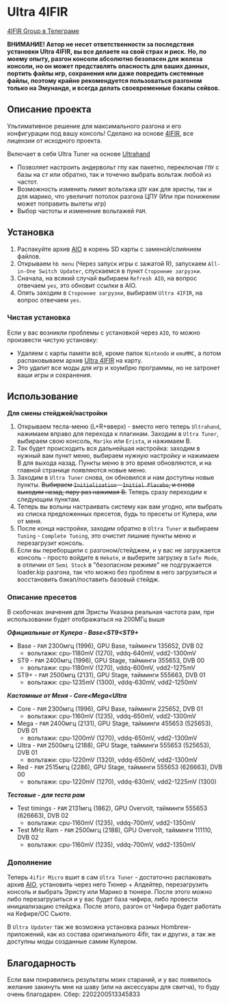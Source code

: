 # Ultra 4IFIR

[4IFIR Group в Телеграме](https://t.me/For4ifir)

**ВНИМАНИЕ! Автор не несет ответственности за последствия установки Ultra 4IFIR, вы все делаете на свой страх и риск.**
**Но, по моему опыту, разгон консоли абсолютно безопасен для железа консоли, но он может представлять опасность для ваших данных, портить файлы игр, сохранения или даже повредить системные файлы, поэтому крайне рекомендуется пользоваться разгоном только на Эмунанде, и всегда делать своевременные бэкапы сейвов.**

## Описание проекта
Ультимативное решение для максимального разгона и его конфигурации под вашу консоль!
Сделано на основе [4IFIR](https://github.com/rashevskyv/4IFIR), все лицензии от исходного проекта.

Включает в себя Ultra Tuner на основе [Ultrahand](https://github.com/ppkantorski/Ultrahand-Overlay)
- Позволяет настроить андервольт гпу как пакетно, переключая `ГПУ` с базы на ст или обратно, так и точечно выбрать вольтаж любой из частот.
- Возможность изменить лимит вольтажа `ЦПУ` как для эристы, так и для марико, что увеличит потолок разгона ЦПУ (Или при понижении может поправить вылеты игр)
- Выбор частоты и изменение вольтажей `РАМ`.

## Установка

1. Распакуйте архив [AIO](https://github.com/redraz/Ultra-4ifir/raw/main/AIO/AIO.zip) в корень SD карты с заменой/слиянием файлов.
2. Открываем `hb menu` (Через запуск игры с зажатой R), запускаем `All-in-One Switch Updater`, спускаемся в пункт `Сторонние загрузки`.
3. Сначала, на всякий случай выбираем `Refresh AIO`, на вопрос отвечаем `yes`, это обновит ссылки в AIO.
4. Опять заходим в `Сторонние загрузки`, выбираем `Ultra 4IFIR`, на вопрос отвечаем `yes`.

### Чистая установка
Если у вас возникли проблемы с установкой через `AIO`, то можно произвести чистую установку:
- Удаляем с карты памяти всё, кроме папок `Nintendo` и `emuMMC`, а потом распаковываем архив [Ultra 4IFIR](https://github.com/redraz/Ultra-4ifir/releases/latest/download/Ultra.4IFIR.zip) на карту.
- Это удалит все моды для игр и хоумбрю программы, но не затронет ваши игры и сохранения.


## Использование
**Для смены стейджей/настройки**
1. Открываем тесла-меню (L+R+вверх) - вместо него теперь `Ultrahand`, нажимаем вправо для перехода к плагинам. Заходим в `Ultra Tuner`, выбираем свою консоль, `Mariko` или `Erista`, и нажимаем B.
2. Так будет происходить вся дальнейшая настройка: заходим в нужный вам пункт меню, выбираем нужную настройку и нажимаем B для выхода назад. Пункты меню в это время обновляются, и на главной странице появляются новые меню.
3. Заходим в `Ultra Tuner` снова, он обновился и нам доступны новые пункты. ~~Выбираем `Initialization` - `Initial Placebo`, и снова выходим назад, пару раз нажимая B.~~ Теперь сразу переходим к следующим пунктам.
4. Теперь вы вольны настраивать систему как вам угодно, или выбрать из списка предложенных пресетов, будь то пресеты от Кулера, или от меня.
5. После конца настройки, заходим обратно в `Ultra Tuner` и выбираем `Tuning` - `Complete Tuning`, это очистит лишние пункты меню и перезагрузит консоль.
6. Если вы переборщили с разгоном/стейджем, и у вас не загружается консоль - просто войдите в `Hekate`, и выберите загрузку в `Safe Mode`, в отличии от `Semi Stock` в "безопасном режиме" не подгружается loader.kip разгона, так что можно без проблем в него загрузиться и восстановить бэкап/поставить базовый стейдж.

### Описание пресетов
В скобочках значения для Эристы
Указана реальная частота рам, при использовании будет отображаться на 200МГц выше

***Официальные от Кулера - Base<ST9<ST9+***
- Base - `РАМ` 2300мгц (1996), GPU Base,
тайминги 135652, DVB 02
   - вольтажи: cpu-1180mV (1270), vddq-640mV, vdd2-1300mV
- ST9 - `РАМ` 2400мгц (1996), GPU Stage,
тайминги 355653, DVB 00
   - вольтажи: cpu-1180mV (1270), vddq-600mV, vdd2-1275mV
- ST9+ - `РАМ` 2500мгц (2131), GPU Stage,
тайминги 555663, DVB 01
   - вольтажи: cpu-1235mV (1300), vddq-630mV, vdd2-1250mV

***Кастомные от Меня - Core<Mega<Ultra***
- Core - `РАМ` 2300мгц (1996), GPU Base,
тайминги 225652, DVB 01
   - вольтажи: cpu-1160mV (1235), vddq-650mV, vdd2-1300mV
- Mega - `РАМ` 2400мгц (2131), GPU Stage,
тайминги 455653 (525653), DVB 01
   - вольтажи: cpu-1200mV (1270), vddq-650mV, vdd2-1300mV
- Ultra - `РАМ` 2500мгц (2188), GPU Stage,
тайминги 555653 (525653), DVB 01
   - вольтажи: cpu-1220mV (1320), vddq-650mV, vdd2-1300mV
- Red - `РАМ` 2515мгц (2286), GPU Stage,
тайминги 555653 (626663), DVB 00
   - вольтажи: cpu-1220mV (1270), vddq-630mV, vdd2-1225mV (1300)

***Тестовые - для теста рам***
- Test timings - `РАМ` 2131мгц (1862), GPU Overvolt,
тайминги 555653 (626663), DVB 02
   - вольтажи: cpu-1160mV (1235), vddq-700mV, vdd2-1350mV
- Test MHz Ram - `РАМ` 2500мгц (2188), GPU Overvolt,
тайминги 111110, DVB 02
   - вольтажи: cpu-1160mV (1235), vddq-700mV, vdd2-1350mV

### Дополнение

Теперь `4ifir Micro` вшит в сам `Ultra Tuner` - достаточно распаковать архив [AIO](https://github.com/redraz/Ultra-4ifir/raw/main/AIO/AIO.zip), установить через него Тюнер + Апдейтер, перезагрузить консоль и выбрать Эристу или Марико в тюнере. После этого можно либо перезагрузиться и у вас будет база чифира, либо провести инициализацию стейджа. После этого, разгон от Чифира будет работать на Кефире/ОС Сьюте.

В `Ultra Updater` так же возможна установка разных Hombrew-приложений, как из состава оригинального 4ifir, так и других, а так же доступны моды созданные самим Кулером.


## Благодарность

Если вам понравились результаты моих стараний, и у вас появилось желание закинуть мне на шаву (или на аксессуары для свитча), то буду очень благодарен.
Сбер: 2202200513345833
